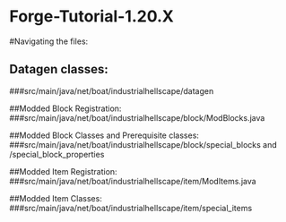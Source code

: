 # Forge-Tutorial-1.20.X
 
#Navigating the files:

## Datagen classes: 
###src/main/java/net/boat/industrialhellscape/datagen

##Modded Block Registration:
###src/main/java/net/boat/industrialhellscape/block/ModBlocks.java

##Modded Block Classes and Prerequisite classes:
###src/main/java/net/boat/industrialhellscape/block/special_blocks and /special_block_properties

##Modded Item Registration:
###src/main/java/net/boat/industrialhellscape/item/ModItems.java

##Modded Item Classes:
###src/main/java/net/boat/industrialhellscape/item/special_items
